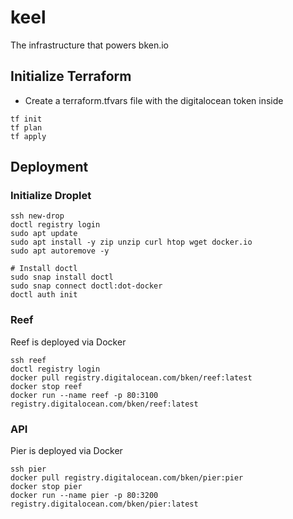 # keel
The infrastructure that powers bken.io

## Initialize Terraform

- Create a terraform.tfvars file with the digitalocean token inside

```
tf init
tf plan
tf apply
```

## Deployment

### Initialize Droplet

```
ssh new-drop
doctl registry login
sudo apt update
sudo apt install -y zip unzip curl htop wget docker.io
sudo apt autoremove -y

# Install doctl
sudo snap install doctl
sudo snap connect doctl:dot-docker
doctl auth init
```

### Reef

Reef is deployed via Docker

```
ssh reef
doctl registry login
docker pull registry.digitalocean.com/bken/reef:latest
docker stop reef
docker run --name reef -p 80:3100 registry.digitalocean.com/bken/reef:latest
```

### API

Pier is deployed via Docker

```
ssh pier
docker pull registry.digitalocean.com/bken/pier:pier
docker stop pier
docker run --name pier -p 80:3200 registry.digitalocean.com/bken/pier:latest
```